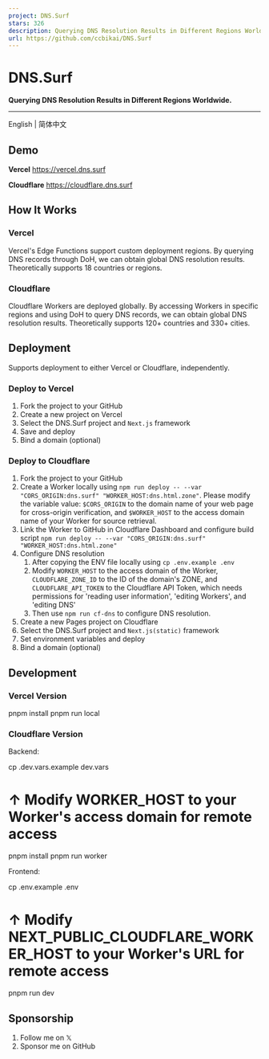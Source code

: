 ```yaml
---
project: DNS.Surf
stars: 326
description: Querying DNS Resolution Results in Different Regions Worldwide.
url: https://github.com/ccbikai/DNS.Surf
---
```


DNS.Surf
========

**Querying DNS Resolution Results in Different Regions Worldwide.**

* * *

English | 简体中文

Demo
----

**Vercel** https://vercel.dns.surf

**Cloudflare** https://cloudflare.dns.surf

How It Works
------------

### Vercel

Vercel's Edge Functions support custom deployment regions. By querying DNS records through DoH, we can obtain global DNS resolution results. Theoretically supports 18 countries or regions.

### Cloudflare

Cloudflare Workers are deployed globally. By accessing Workers in specific regions and using DoH to query DNS records, we can obtain global DNS resolution results. Theoretically supports 120+ countries and 330+ cities.

Deployment
----------

Supports deployment to either Vercel or Cloudflare, independently.

### Deploy to Vercel

1.  Fork the project to your GitHub
2.  Create a new project on Vercel
3.  Select the DNS.Surf project and `Next.js` framework
4.  Save and deploy
5.  Bind a domain (optional)

### Deploy to Cloudflare

1.  Fork the project to your GitHub
2.  Create a Worker locally using `npm run deploy -- --var "CORS_ORIGIN:dns.surf" "WORKER_HOST:dns.html.zone"`. Please modify the variable value: `$CORS_ORIGIN` to the domain name of your web page for cross-origin verification, and `$WORKER_HOST` to the access domain name of your Worker for source retrieval.
3.  Link the Worker to GitHub in Cloudflare Dashboard and configure build script `npm run deploy -- --var "CORS_ORIGIN:dns.surf" "WORKER_HOST:dns.html.zone"`
4.  Configure DNS resolution
    1.  After copying the ENV file locally using `cp .env.example .env`
    2.  Modify `WORKER_HOST` to the access domain of the Worker, `CLOUDFLARE_ZONE_ID` to the ID of the domain's ZONE, and `CLOUDFLARE_API_TOKEN` to the Cloudflare API Token, which needs permissions for 'reading user information', 'editing Workers', and 'editing DNS'
    3.  Then use `npm run cf-dns` to configure DNS resolution.
5.  Create a new Pages project on Cloudflare
6.  Select the DNS.Surf project and `Next.js(static)` framework
7.  Set environment variables and deploy
8.  Bind a domain (optional)

Development
-----------

### Vercel Version

pnpm install
pnpm run local

### Cloudflare Version

Backend:

cp .dev.vars.example dev.vars
# ↑ Modify WORKER\_HOST to your Worker's access domain for remote access
pnpm install
pnpm run worker

Frontend:

cp .env.example .env
# ↑ Modify NEXT\_PUBLIC\_CLOUDFLARE\_WORKER\_HOST to your Worker's URL for remote access
pnpm run dev

Sponsorship
-----------

1.  Follow me on 𝕏
2.  Sponsor me on GitHub
